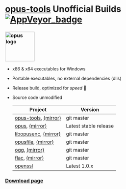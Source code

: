 # [opus-tools](https://www.opus-codec.org/) Unofficial Builds [![AppVeyor_badge]][AppVeyor_link]

[AppVeyor_badge]: https://ci.appveyor.com/api/projects/status/github/Chocobo1/opus-tools_win32-build?branch=master&svg=true
[AppVeyor_link]: https://ci.appveyor.com/project/Chocobo1/opus-tools-win32-build


### <a href="https://www.opus-codec.org/"><img src="https://www.opus-codec.org/assets/img/opus-logo.svg" alt="opus logo" height="96"></a>
* x86 & x64 executables for Windows
* Portable executables, no external dependencies (dlls)
* Release build, optimized for *speed* :rocket:
* Source code unmodified

  | Project                                                           | Version               |
  | ----------------------------------------------------------------- | --------------------- |
  | [opus-tools][opus-tools-link], [(mirror)][opus-tools-mirror-link] | git master            |
  | [opus][opus-link], [(mirror)][opus-mirror-link]                   | Latest stable release |
  | [libopusenc][libopusenc-link], [(mirror)][libopusenc-mirror-link] | git master            |
  | [opusfile][opusfile-link], [(mirror)][opusfile-mirror-link]       | git master            |
  | [ogg][ogg-link], [(mirror)][ogg-mirror-link]                      | git master            |
  | [flac][flac-link], [(mirror)][flac-mirror-link]                   | git master            |
  | [openssl][openssl-link]                                           | Latest 1.0.x          |

  [opus-tools-link]: https://git.xiph.org/?p=opus-tools.git
  [opus-tools-mirror-link]: https://github.com/xiph/opus-tools
  [opus-link]: https://git.xiph.org/?p=opus.git
  [opus-mirror-link]: https://github.com/xiph/opus
  [libopusenc-link]: https://git.xiph.org/?p=libopusenc.git
  [libopusenc-mirror-link]: https://github.com/xiph/libopusenc
  [opusfile-link]: https://git.xiph.org/?p=opusfile.git
  [opusfile-mirror-link]: https://github.com/xiph/opusfile
  [ogg-link]: https://git.xiph.org/?p=ogg.git
  [ogg-mirror-link]: https://github.com/xiph/ogg
  [flac-link]: https://git.xiph.org/?p=flac.git
  [flac-mirror-link]: https://github.com/xiph/flac
  [openssl-link]: https://www.openssl.org/


### [Download page](https://github.com/Chocobo1/opus-tools_win32-build/releases)
